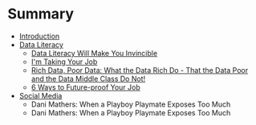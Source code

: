 # Summary

* [Introduction](README.md)
* [Data Literacy](chapter1.md)
   * [Data Literacy Will Make You Invincible](data_literacy_will_make_you_invincible.md)
   * [I'm Taking Your Job](im_taking_your_job.md)
   * [Rich Data, Poor Data: What the Data Rich Do - That the Data Poor and the Data Middle Class Do Not!](rich_data,_poor_data_what_the_data_rich_do_-_that_.md)
   * [6 Ways to Future-proof Your Job](6_ways_to_future-proof_your_job.md)
* [Social Media](social_media.md)
   * Dani Mathers: When a Playboy Playmate Exposes Too Much
   * Dani Mathers: When a Playboy Playmate Exposes Too Much

